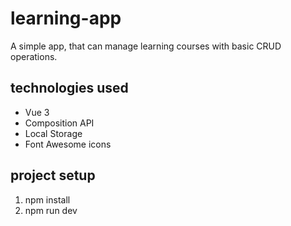 # learning-app

A simple app, that can manage learning courses with basic CRUD operations.

## technologies used

- Vue 3
- Composition API
- Local Storage
- Font Awesome icons

## project setup

1. npm install
2. npm run dev
